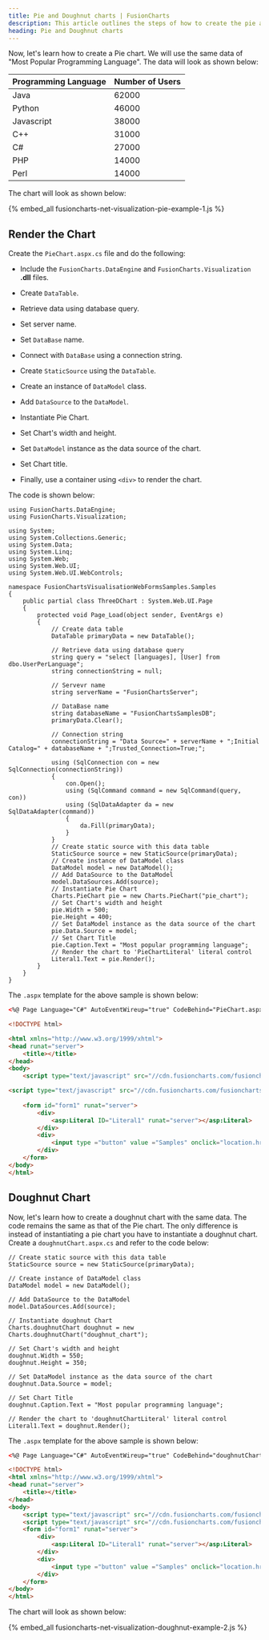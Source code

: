 ```yaml
---
title: Pie and Doughnut charts | FusionCharts
description: This article outlines the steps of how to create the pie and doughnut charts
heading: Pie and Doughnut charts
---
```


Now, let's learn how to create a Pie chart. We will use the same data of "Most Popular Programming Language". The data will look as shown below:

Programming Language|Number of Users|
-|-
Java|62000|
Python|46000|
Javascript|38000|
C++|31000|
C#|27000|
PHP|14000|
Perl|14000|

The chart will look as shown below:

{% embed_all fusioncharts-net-visualization-pie-example-1.js %}

## Render the Chart

Create the `PieChart.aspx.cs` file and do the following:

* Include the `FusionCharts.DataEngine` and `FusionCharts.Visualization` **.dll** files. 

* Create `DataTable`.

* Retrieve data using database query.

* Set server name.

* Set `DataBase` name.

* Connect with `DataBase` using a connection string.

* Create `StaticSource` using the `DataTable`.

* Create an instance of `DataModel` class.

* Add `DataSource` to the `DataModel`.

* Instantiate Pie Chart.

* Set Chart's width and height.

* Set `DataModel` instance as the data source of the chart.

* Set Chart title.

* Finally, use a container using `<div>` to render the chart.

The code is shown below:

```aspnet
using FusionCharts.DataEngine;
using FusionCharts.Visualization;

using System;
using System.Collections.Generic;
using System.Data;
using System.Linq;
using System.Web;
using System.Web.UI;
using System.Web.UI.WebControls;

namespace FusionChartsVisualisationWebFormsSamples.Samples
{
    public partial class ThreeDChart : System.Web.UI.Page
    {
        protected void Page_Load(object sender, EventArgs e)
        {
            // Create data table
            DataTable primaryData = new DataTable();
            
            // Retrieve data using database query
            string query = "select [languages], [User] from dbo.UserPerLanguage";
            string connectionString = null;
            
            // Servevr name
            string serverName = "FusionChartsServer";
            
            // DataBase name
            string databaseName = "FusionChartsSamplesDB";
            primaryData.Clear();
            
            // Connection string
            connectionString = "Data Source=" + serverName + ";Initial Catalog=" + databaseName + ";Trusted_Connection=True;";

            using (SqlConnection con = new SqlConnection(connectionString))
            {
                con.Open();
                using (SqlCommand command = new SqlCommand(query, con))
                using (SqlDataAdapter da = new SqlDataAdapter(command))
                {
                    da.Fill(primaryData);
                }
            }
            // Create static source with this data table
            StaticSource source = new StaticSource(primaryData);
            // Create instance of DataModel class
            DataModel model = new DataModel();
            // Add DataSource to the DataModel
            model.DataSources.Add(source);
            // Instantiate Pie Chart
            Charts.PieChart pie = new Charts.PieChart("pie_chart");
            // Set Chart's width and height
            pie.Width = 500;
            pie.Height = 400;
            // Set DataModel instance as the data source of the chart
            pie.Data.Source = model;
            // Set Chart Title
            pie.Caption.Text = "Most popular programming language";
            // Render the chart to 'PieChartLiteral' literal control
            Literal1.Text = pie.Render();
        }
    }
}
```

The `.aspx` template for the above sample is shown below:

```html
<%@ Page Language="C#" AutoEventWireup="true" CodeBehind="PieChart.aspx.cs" Inherits="FusionChartsVisualisationWebFormsSamples.Samples.PieChart" %>

<!DOCTYPE html>

<html xmlns="http://www.w3.org/1999/xhtml">
<head runat="server">
    <title></title>
</head>
<body>
    <script type="text/javascript" src="//cdn.fusioncharts.com/fusioncharts/latest/fusioncharts.js"></script>

<script type="text/javascript" src="//cdn.fusioncharts.com/fusioncharts/latest/themes/fusioncharts.theme.fusion.js"></script>
   
    <form id="form1" runat="server">
        <div>
            <asp:Literal ID="Literal1" runat="server"></asp:Literal>
        </div>
        <div>
            <input type ="button" value ="Samples" onclick="location.href = 'Index.aspx';" />
        </div>
    </form>
</body>
</html>
```

## Doughnut Chart

Now, let's learn how to create a doughnut chart with the same data. The code remains the same as that of the Pie chart. The only difference is instead of instantiating a pie chart you have to instantiate a doughnut chart. Create a `doughnutChart.aspx.cs` and refer to the code below:

```aspnet
// Create static source with this data table
StaticSource source = new StaticSource(primaryData);

// Create instance of DataModel class
DataModel model = new DataModel();

// Add DataSource to the DataModel
model.DataSources.Add(source);

// Instantiate doughnut Chart
Charts.doughnutChart doughnut = new Charts.doughnutChart("doughnut_chart");

// Set Chart's width and height
doughnut.Width = 550;
doughnut.Height = 350;

// Set DataModel instance as the data source of the chart
doughnut.Data.Source = model;

// Set Chart Title
doughnut.Caption.Text = "Most popular programming language";

// Render the chart to 'doughnutChartLiteral' literal control
Literal1.Text = doughnut.Render();
```

The `.aspx` template for the above sample is shown below:

```html
<%@ Page Language="C#" AutoEventWireup="true" CodeBehind="doughnutChart.aspx.cs" Inherits="FusionChartsVisualisationWebFormsSamples.Samples.doughnutChart" %>

<!DOCTYPE html>
<html xmlns="http://www.w3.org/1999/xhtml">
<head runat="server">
    <title></title>
</head>
<body>
    <script type="text/javascript" src="//cdn.fusioncharts.com/fusioncharts/latest/fusioncharts.js"></script>
    <script type="text/javascript" src="//cdn.fusioncharts.com/fusioncharts/latest/themes/fusioncharts.theme.fusion.js"></script>
    <form id="form1" runat="server">
        <div>
            <asp:Literal ID="Literal1" runat="server"></asp:Literal>
        </div>
        <div>
            <input type ="button" value ="Samples" onclick="location.href = 'Index.aspx';" />
        </div>
    </form>
</body>
</html>
```

The chart will look as shown below:

{% embed_all fusioncharts-net-visualization-doughnut-example-2.js %}